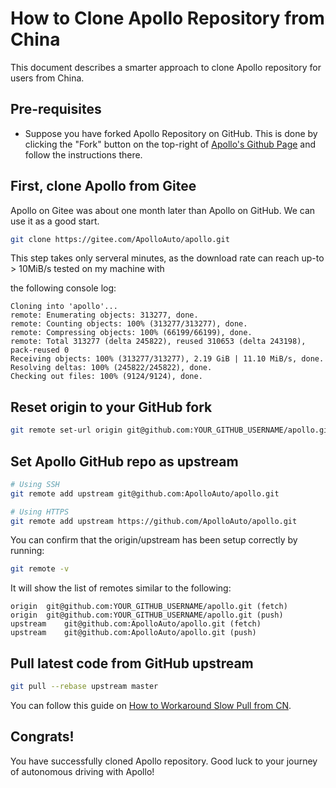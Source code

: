 # How to Clone Apollo Repository from China

This document describes a smarter approach to clone Apollo repository for users
from China.

## Pre-requisites

- Suppose you have forked Apollo Repository on GitHub. This is done by clicking
  the "Fork" button on the top-right of
  [Apollo's Github Page](https://github.com/ApolloAuto/apollo.git) and follow
  the instructions there.

## First, clone Apollo from Gitee

Apollo on Gitee was about one month later than Apollo on GitHub. We can use it
as a good start.

```bash
git clone https://gitee.com/ApolloAuto/apollo.git
```

This step takes only serveral minutes, as the download rate can reach up-to >
10MiB/s tested on my machine with

the following console log:

```text
Cloning into 'apollo'...
remote: Enumerating objects: 313277, done.
remote: Counting objects: 100% (313277/313277), done.
remote: Compressing objects: 100% (66199/66199), done.
remote: Total 313277 (delta 245822), reused 310653 (delta 243198), pack-reused 0
Receiving objects: 100% (313277/313277), 2.19 GiB | 11.10 MiB/s, done.
Resolving deltas: 100% (245822/245822), done.
Checking out files: 100% (9124/9124), done.
```

## Reset origin to your GitHub fork

```bash
git remote set-url origin git@github.com:YOUR_GITHUB_USERNAME/apollo.git
```

## Set Apollo GitHub repo as upstream

```bash
# Using SSH
git remote add upstream git@github.com:ApolloAuto/apollo.git

# Using HTTPS
git remote add upstream https://github.com/ApolloAuto/apollo.git
```

You can confirm that the origin/upstream has been setup correctly by running:

```bash
git remote -v
```

It will show the list of remotes similar to the following:

```text
origin	git@github.com:YOUR_GITHUB_USERNAME/apollo.git (fetch)
origin	git@github.com:YOUR_GITHUB_USERNAME/apollo.git (push)
upstream	git@github.com:ApolloAuto/apollo.git (fetch)
upstream	git@github.com:ApolloAuto/apollo.git (push)
```

## Pull latest code from GitHub upstream

```bash
git pull --rebase upstream master
```

You can follow this guide on
[How to Workaround Slow Pull from CN](how_to_solve_slow_pull_from_cn.md).

## Congrats!

You have successfully cloned Apollo repository. Good luck to your journey of
autonomous driving with Apollo!
